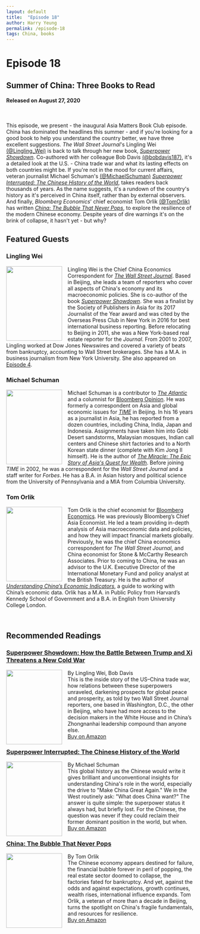 ```yaml
---
layout: default
title:  "Episode 18"
author: Harry Yeung
permalink: /episode-18
tags: China, books
---
```


# Episode 18
## Summer of China: Three Books to Read
#### Released on August 27, 2020

<div id="buzzsprout-player-5177908"></div>
<script src="https://www.buzzsprout.com/699187/5177908-summer-of-china-three-books-to-read.js?container_id=buzzsprout-player-5177908&player=small" type="text/javascript" charset="utf-8"></script>
<br>

This episode, we present - the inaugural Asia Matters Book Club episode. China has dominated the headlines this summer - and if you're looking for a good book to help you understand the country better, we have three excellent suggestions. *The Wall Street Journal*'s Lingling Wei [(@Lingling_Wei)](https://twitter.com/Lingling_Wei) is back to talk through her new book, [*Superpower Showdown*](https://www.amazon.com/gp/product/0062953052/ref=as_li_tl?ie=UTF8&camp=1789&creative=9325&creativeASIN=0062953052&linkCode=as2&tag=asiamatterspo-20&linkId=a796c3339a616963cea9aee0778839b3). Co-authored with her colleague Bob Davis [(@bobdavis187)](https://twitter.com/bobdavis187), it's a detailed look at the U.S. - China trade war and what its lasting effects on both countries might be. If you're not in the mood for current affairs, veteran journalist Michael Schuman's [(@MichaelSchuman)](https://twitter.com/MichaelSchuman) [*Superpower Interrupted: The Chinese History of the World*](https://www.amazon.com/gp/product/1541788346/ref=as_li_tl?ie=UTF8&camp=1789&creative=9325&creativeASIN=1541788346&linkCode=as2&tag=asiamatterspo-20&linkId=4901c6450e578b3c1808cfedd39da62a), takes readers back thousands of years. As the name suggests, it's a rundown of the country's history as it's perceived in China itself, rather than by external observers. And finally, *Bloomberg Economics*' chief economist Tom Orlik [(@TomOrlik)](https://twitter.com/TomOrlik) has written [*China: The Bubble That Never Pops*](https://www.amazon.com/gp/product/0190877405/ref=as_li_tl?ie=UTF8&camp=1789&creative=9325&creativeASIN=0190877405&linkCode=as2&tag=asiamatterspo-20&linkId=3df82debc0bbdd1c6b153b7f4e9d3c20), to explore the resilience of the modern Chinese economy. Despite years of dire warnings it's on the brink of collapse, it hasn't yet - but why?

## Featured Guests

### Lingling Wei

<img src="https://user-images.githubusercontent.com/67763587/89766872-b3dca280-daad-11ea-8b81-1f6cfd3214ea.png"
  style="width:150px;height:200px;margin-right:15px;"
  align="left" />
  <p>Lingling Wei is the Chief China Economics Correspondent for <a href="https://www.wsj.com/news/author/lingling-wei"><i>The Wall Street Journal</i></a>. Based in Beijing, she leads a team of reporters who cover all aspects of China's economy and its macroeconomic policies. She is co-author of the book <a href="https://www.amazon.com/gp/product/0062953052/ref=as_li_tl?ie=UTF8&camp=1789&creative=9325&creativeASIN=0062953052&linkCode=as2&tag=asiamatterspo-20&linkId=e78ad55f4cae7054b933a7a8f2d6533f"><i>Superpower Showdown</i></a>. She was a finalist by the Society of Publishers in Asia for its 2017 Journalist of the Year award and was cited by the Overseas Press Club in New York in 2016 for best international business reporting. Before relocating to Beijing in 2011, she was a New York-based real estate reporter for the <i>Journal</i>. From 2001 to 2007, Lingling worked at Dow Jones Newswires and covered a variety of beats from bankruptcy, accounting to Wall Street brokerages. She has a M.A. in business journalism from New York University. She also appeared on <a href="/episode-4">Episode 4</a>.</p>

### Michael Schuman

<img src="https://user-images.githubusercontent.com/67763587/91498710-205ced00-e875-11ea-8652-38eb54582cc9.png"
  style="width:150px;height:200px;margin-right:15px;"
  align="left" />
  <p>Michael Schuman is a contributor to <a href="https://www.theatlantic.com/author/michael-schuman/"><i>The Atlantic</i></a> and a columnist for <a href="https://www.bloomberg.com/opinion/authors/APqWbMMIhqg/michael-schuman">Bloomberg Opinion</a>. He was formerly a correspondent on Asia and global economic issues for <a href="https://business.time.com/author/michaeljschuman/"><i>TIME</i></a> in Beijing. In his 16 years as a journalist in Asia, he has reported from a dozen countries, including China, India, Japan and Indonesia. Assignments have taken him into Gobi Desert sandstorms, Malaysian mosques, Indian call centers and Chinese shirt factories and to a North Korean state dinner (complete with Kim Jong Il himself). He is the author of <a href="https://www.amazon.com/gp/product/0061346691/ref=as_li_tl?ie=UTF8&camp=1789&creative=9325&creativeASIN=0061346691&linkCode=as2&tag=asiamatterspo-20&linkId=05cb34be63c321f0efb3865be6e34b74"><i>The Miracle: The Epic Story of Asia's Quest for Wealth</i></a>. Before joining <i>TIME</i> in 2002, he was a correspondent for the <i>Wall Street Journal</i> and a staff writer for <i>Forbes</i>. He has a B.A. in Asian history and political science from the University of Pennsylvania and a MIA from Columbia University.</p>

### Tom Orlik

<img src="https://user-images.githubusercontent.com/67763587/95255591-7c9d2000-07d6-11eb-9b81-7c35378d6c38.png"
  style="width:150px;height:200px;margin-right:15px;"
  align="left" />
  <p>Tom Orlik is the chief economist for <a href="https://www.bloomberg.com/authors/APScahppEq4/tom-orlik">Bloomberg Economics</a>. He was previously Bloomberg’s Chief Asia Economist. He led a team providing in-depth analysis of Asia macroeconomic data and policies, and how they will impact financial markets globally. Previously, he was the chief China economics correspondent for <i>The Wall Street Journal</i>, and China economist for Stone & McCarthy Research Associates. Prior to coming to China, he was an advisor to the U.K. Executive Director of the International Monetary Fund and policy analyst at the British Treasury. He is the author of <a href="https://www.amazon.com/gp/product/0134211537/ref=as_li_tl?ie=UTF8&camp=1789&creative=9325&creativeASIN=0134211537&linkCode=as2&tag=asiamatterspo-20&linkId=adea12e55c8246b6aac4cac8520c8490"><i>Understanding China’s Economic Indicators</i></a>, a guide to working with China’s economic data. Orlik has a M.A. in Public Policy from Harvard’s Kennedy School of Government and a B.A. in English from University College London.</p>

<br>

## Recommended Readings

### [Superpower Showdown: How the Battle Between Trump and Xi Threatens a New Cold War](https://www.amazon.com/gp/product/0062953052/ref=as_li_tl?ie=UTF8&camp=1789&creative=9325&creativeASIN=0062953052&linkCode=as2&tag=asiamatterspo-20&linkId=e78ad55f4cae7054b933a7a8f2d6533f)

<img src="https://user-images.githubusercontent.com/67763587/91680612-9a54d680-eb00-11ea-868c-458f14c8864c.png"
  style="width:150px;height:200px;margin-right:15px;"
  align="left" />
  By Lingling Wei, Bob Davis
  <br>This is the inside story of the US–China trade war, how relations between these superpowers  unraveled, darkening prospects for global peace and prosperity, as told by two Wall Street Journal reporters, one based in Washington, D.C., the other in Beijing, who have had more access to the decision makers in the White House and in China’s Zhongnanhai leadership compound than anyone else.
  <br> <a href="https://www.amazon.com/gp/product/0062953052/ref=as_li_tl?ie=UTF8&camp=1789&creative=9325&creativeASIN=0062953052&linkCode=as2&tag=asiamatterspo-20&linkId=e78ad55f4cae7054b933a7a8f2d6533f">Buy on Amazon</a>

### [Superpower Interrupted: The Chinese History of the World](https://www.amazon.com/gp/product/1541788346/ref=as_li_tl?ie=UTF8&camp=1789&creative=9325&creativeASIN=1541788346&linkCode=as2&tag=asiamatterspo-20&linkId=4cc8da8cc9a13b089ef8260dd9ee31fc)

<img src="https://user-images.githubusercontent.com/67763587/91681589-b8700600-eb03-11ea-87d8-a791f5ba1dac.png"
  style="width:150px;height:200px;margin-right:15px;"
  align="left" />
  By Michael Schuman
  <br>This global history as the Chinese would write it gives brilliant and unconventional insights for understanding China's role in the world, especially the drive to "Make China Great Again." We in the West routinely ask: "What does China want?" The answer is quite simple: the superpower status it always had, but briefly lost. For the Chinese, the question was never if they could reclaim their former dominant position in the world, but when.
  <br> <a href="https://www.amazon.com/gp/product/1541788346/ref=as_li_tl?ie=UTF8&camp=1789&creative=9325&creativeASIN=1541788346&linkCode=as2&tag=asiamatterspo-20&linkId=4cc8da8cc9a13b089ef8260dd9ee31fc">Buy on Amazon</a>

### [China: The Bubble That Never Pops](https://www.amazon.com/gp/product/0190877405/ref=as_li_tl?ie=UTF8&camp=1789&creative=9325&creativeASIN=0190877405&linkCode=as2&tag=asiamatterspo-20&linkId=3df82debc0bbdd1c6b153b7f4e9d3c20)

<img src="https://user-images.githubusercontent.com/67763587/91681404-32ec5600-eb03-11ea-8235-00c531117b23.png"
  style="width:150px;height:200px;margin-right:15px;"
  align="left" />
  By Tom Orlik
  <br>The Chinese economy appears destined for failure, the financial bubble forever in peril of popping, the real estate sector doomed to collapse, the factories fated for bankruptcy. And yet, against the odds and against expectations, growth continues, wealth rises, international influence expands. Tom Orlik, a veteran of more than a decade in Beijing, turns the spotlight on China's fragile fundamentals, and resources for resilience.
  <br> <a href="https://www.amazon.com/gp/product/0190877405/ref=as_li_tl?ie=UTF8&camp=1789&creative=9325&creativeASIN=0190877405&linkCode=as2&tag=asiamatterspo-20&linkId=3df82debc0bbdd1c6b153b7f4e9d3c20">Buy on Amazon</a>
